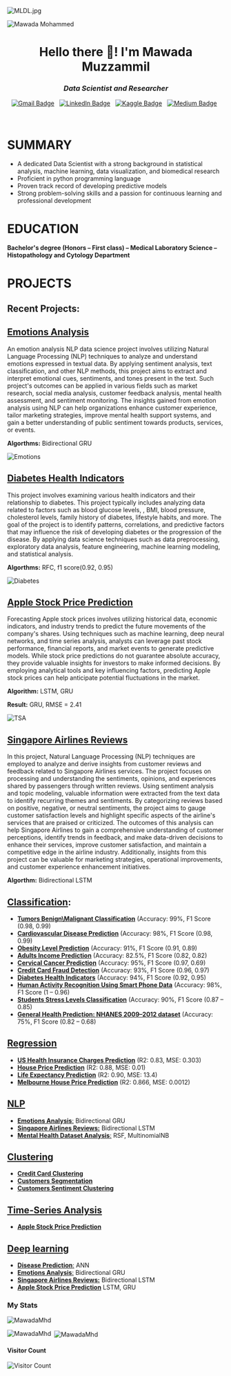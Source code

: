 ![MLDL.jpg](https://github.com/MawadaMhd/MawadaMhd/blob/main/Images/MLDL.jpg)

<p align="left"> <img src="https://komarev.com/ghpvc/?username=MawadaMhd&label=Profile%20views&color=0e75b6&style=flat" alt="Mawada Mohammed" /> </p>

<h1 align="center">Hello there 👋! I'm Mawada Muzzammil</h1>

<h3 align="center"><i>Data Scientist and Researcher</i></h3>

<div align="center">


[![Gmail Badge](https://img.shields.io/badge/Gmail-EA4335?logo=gmail&logoColor=fff&style=for-the-badge)](mawadamhd12@gmail.com)&nbsp;&nbsp;
[![LinkedIn Badge](https://img.shields.io/badge/LinkedIn-0A66C2?logo=linkedin&logoColor=fff&style=for-the-badge)](https://www.linkedin.com/in/mawadamhd/)&nbsp;&nbsp;
[![Kaggle Badge](https://img.shields.io/badge/Kaggle-20BEFF?logo=kaggle&logoColor=fff&style=for-the-badge)](https://www.kaggle.com/mawadamuzzammil)&nbsp;&nbsp;
[![Medium Badge](https://img.shields.io/badge/Medium-12100E?style=for-the-badge&logo=medium&logoColor=white&link=https://medium.com/@mawadamhd12)](https://medium.com/@mawadamhd12)&nbsp;&nbsp;




</div>

<br>

# **SUMMARY**

* A dedicated Data Scientist with a strong background in statistical analysis, machine learning, data visualization, and biomedical research
* Proficient in python programming language
* Proven track record of developing predictive models
* Strong problem-solving skills and a passion for continuous learning and professional development

# **EDUCATION**


**Bachelor's degree (Honors – First class) – Medical Laboratory Science – Histopathology and Cytology Department**

# **PROJECTS**
## Recent Projects:

## [**Emotions Analysis**](https://github.com/MawadaMhd/NLP/tree/main/Emotions%20Analysis)

An emotion analysis NLP data science project involves utilizing Natural Language Processing (NLP) techniques to analyze and understand emotions expressed in textual data. By applying sentiment analysis, text classification, and other NLP methods, this project aims to extract and interpret emotional cues, sentiments, and tones present in the text.
Such project's outcomes can be applied in various fields such as market research, social media analysis, customer feedback analysis, mental health assessment, and sentiment monitoring. The insights gained from emotion analysis using NLP can help organizations enhance customer experience, tailor marketing strategies, improve mental health support systems, and gain a better understanding of public sentiment towards products, services, or events.

**Algorthms:** Bidirectional GRU

![Emotions](https://github.com/MawadaMhd/NLP/blob/main/Emotions%20Analysis/Emotions.png)

## [**Diabetes Health Indicators**](https://github.com/MawadaMhd/Classification/tree/main/Diabetes%20Health%20Indicators)

This project involves examining various health indicators and their relationship to diabetes. This project typically includes  analyzing data related to factors such as blood glucose levels, , BMI, blood pressure, cholesterol levels, family history of diabetes, lifestyle habits, and more. The goal of the project is to identify patterns, correlations, and predictive factors that may influence the risk of developing diabetes or the progression of the disease. By applying data science techniques such as data preprocessing, exploratory data analysis, feature engineering, machine learning modeling, and statistical analysis.

**Algorthms:** RFC, f1 score(0.92, 0.95)

![Diabetes](https://github.com/MawadaMhd/Classification/blob/main/Diabetes%20Health%20Indicators/Diabetes.jpeg)

## [**Apple Stock Price Prediction**](https://github.com/MawadaMhd/Time-Series-Analysis/tree/main/Apple%20Stock%20Price%20Prediction)
Forecasting Apple stock prices involves utilizing historical data, economic indicators, and industry trends to predict the future movements of the company's shares. Using techniques such as machine learning, deep neural networks, and time series analysis, analysts can leverage past stock performance, financial reports, and market events to generate predictive models. While stock price predictions do not guarantee absolute accuracy, they provide valuable insights for investors to make informed decisions. By employing analytical tools and key influencing factors, predicting Apple stock prices can help anticipate potential fluctuations in the market.

**Algorithm:** LSTM, GRU

**Result:**  GRU, RMSE = 2.41

![TSA](https://github.com/MawadaMhd/Time-Series-Analysis/blob/main/Apple%20Stock%20Price%20Prediction/TSA.jpg)

## [**Singapore Airlines Reviews**](https://github.com/MawadaMhd/NLP/tree/main/Singapore%20Airlines%20Reviews)

In this project, Natural Language Processing (NLP) techniques are employed to analyze and derive insights from customer reviews and feedback related to Singapore Airlines services. The project focuses on processing and understanding the sentiments, opinions, and experiences shared by passengers through written reviews.
Using sentiment analysis and topic modeling, valuable information were extracted from the text data to identify recurring themes and sentiments. By categorizing reviews based on positive, negative, or neutral sentiments, the project aims to gauge customer satisfaction levels and highlight specific aspects of the airline's services that are praised or criticized.
The outcomes of this analysis can help Singapore Airlines to gain a comprehensive understanding of customer perceptions, identify trends in feedback, and make data-driven decisions to enhance their services, improve customer satisfaction, and maintain a competitive edge in the airline industry. Additionally, insights from this project can be valuable for marketing strategies, operational improvements, and customer experience enhancement initiatives.

**Algorthm:** Bidirectional LSTM



## [Classification](https://github.com/MawadaMhd/Classification):

*	[**Tumors Benign\Malignant Classification**](https://github.com/MawadaMhd/Classification/tree/main/Tumors%20BenignMalignant%20Classification%2096) (Accuracy: 99%, F1 Score (0.98, 0.99)
*	[**Cardiovascular Disease Prediction**](https://github.com/MawadaMhd/Classification/tree/main/Cardiovascular%20Disease%20Predictive%20Modelling) (Accuracy: 98%, F1 Score (0.98, 0.99)
*	[**Obesity Level Prediction**](https://github.com/MawadaMhd/Classification/tree/main/Obesity%20Level%20Predictive%20Models) (Accuracy: 91%, F1 Score (0.91, 0.89)
*	[**Adults Income Prediction**](https://github.com/MawadaMhd/Classification/tree/main/Adults%20Income%20Prediction) (Accuracy: 82.5%, F1 Score (0.82, 0.82)
*	[**Cervical Cancer Prediction**](https://github.com/MawadaMhd/Classification/tree/main/Cervical%20Cancer%20Prediction) (Accuracy: 95%, F1 Score (0.97, 0.69)
*	[**Credit Card Fraud Detection**](https://github.com/MawadaMhd/Classification/tree/main/Credit%20Card%20Fraud%20Detection) (Accuracy: 93%, F1 Score (0.96, 0.97)
*	[**Diabetes Health Indicators**](https://github.com/MawadaMhd/Classification/tree/main/Diabetes%20Health%20Indicators) (Accuracy: 94%, F1 Score (0.92, 0.95)	
*	[**Human Activity Recognition Using Smart Phone Data**](https://github.com/MawadaMhd/Classification/tree/main/Human%20Activity%20Recognition%20using%20smart%20phone%20data) (Accuracy: 98%, F1 Score (1 – 0.96)
*	[**Students Stress Levels Classification**](https://github.com/MawadaMhd/Classification/tree/main/Students%20Stress%20Levels%20Classification) (Accuracy: 90%, F1 Score (0.87 – 0.85)
*	[**General Health Prediction: NHANES 2009–2012 dataset**]() (Accuracy: 75%, F1 Score (0.82 – 0.68)

## [Regression](https://github.com/MawadaMhd/Regression)
 	
*	[**US Health Insurance Charges Prediction**](https://github.com/MawadaMhd/Regression/tree/main/US%20Health%20Insurance%20Charges%20Prediction) (R2: 0.83, MSE: 0.303)
*	[**House Price Prediction**](https://github.com/MawadaMhd/Regression/tree/main/House%20Prices%20Advanced%20Regression%20Techniques) (R2: 0.88, MSE: 0.01)
*	[**Life Expectancy Prediction**](https://github.com/MawadaMhd/Regression/tree/main/Life%20Expectancy%20Prediction) (R2: 0.90, MSE: 13.4)
*	[**Melbourne House Price Prediction**](https://github.com/MawadaMhd/Regression/tree/main/Melbourne%20Housing%20Price%20Prediction) (R2: 0.866, MSE: 0.0012)


## [NLP](https://github.com/MawadaMhd/NLP)

 * [**Emotions Analysis**:](https://github.com/MawadaMhd/NLP/tree/main/Emotions%20Analysis) Bidirectional GRU
 * [**Singapore Airlines Reviews:**](https://github.com/MawadaMhd/NLP/tree/main/Singapore%20Airlines%20Reviews) Bidirectional LSTM
 * [**Mental Health Dataset Analysis**:](https://github.com/MawadaMhd/NLP/tree/main/Mental%20Health) RSF, MultinomialNB


## [Clustering](https://github.com/MawadaMhd/Unsupervised-Machine-Learning)

* [**Credit Card Clustering**](https://github.com/MawadaMhd/Unsupervised-Machine-Learning/tree/main/Credit%20%20Card%20Clustering)
* [**Customers Segmentation**](https://github.com/MawadaMhd/Unsupervised-Machine-Learning/tree/main/Customers%20Segmentation)
* [**Customers Sentiment Clustering**](https://github.com/MawadaMhd/Unsupervised-Machine-Learning/tree/main/Customers%20Sentiment%20Clustering)

## [Time-Series Analysis](https://github.com/MawadaMhd/Time-Series-Analysis)
* [**Apple Stock Price Prediction**](https://github.com/MawadaMhd/Time-Series-Analysis/tree/main/Apple%20Stock%20Price%20Prediction)

## [Deep learning]()
* [**Disease Prediction**:](https://github.com/MawadaMhd/Deep-Learning/tree/main/Disease%20Prediction) ANN
* [**Emotions Analysis**:](https://github.com/MawadaMhd/NLP/tree/main/Emotions%20Analysis) Bidirectional GRU
* [**Singapore Airlines Reviews:**](https://github.com/MawadaMhd/NLP/tree/main/Singapore%20Airlines%20Reviews) Bidirectional LSTM
* [**Apple Stock Price Prediction**](https://github.com/MawadaMhd/Time-Series-Analysis/tree/main/Apple%20Stock%20Price%20Prediction) LSTM, GRU



### My Stats
<p><img align="center" src="https://github-readme-streak-stats.herokuapp.com/?user=MawadaMhd&" alt="MawadaMhd" /></p>

<p><img align="left" src="https://github-readme-stats.vercel.app/api/top-langs?username=MawadaMhd&show_icons=true&locale=en&layout=compact" alt="MawadaMhd" /></p>

<p>&nbsp;<img align="center" src="https://github-readme-stats.vercel.app/api?username=MawadaMhd&show_icons=true&locale=en" alt="MawadaMhd" /></p>

#### **Visitor Count**
![Visitor Count](https://profile-counter.glitch.me/{MawadaMhd}/count.svg)




